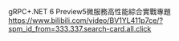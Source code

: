 gRPC+.NET 6 Preview5微服務高性能綜合實戰專題
https://www.bilibili.com/video/BV1YL411p7ce/?spm_id_from=333.337.search-card.all.click